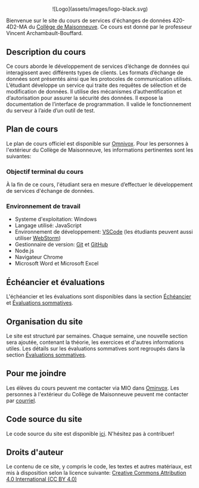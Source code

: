 #

<center>
  ![Logo](assets/images/logo-black.svg)
</center>

Bienvenue sur le site du cours de services d'échanges de données 420-4D2-MA du [Collège de
Maisonneuve](https://www.cmaisonneuve.qc.ca/). Ce cours est donné par le professeur Vincent Archambault-Bouffard.

## Description du cours
Ce cours aborde le développement de services d’échange de données qui
interagissent avec différents types de clients. Les formats d’échange de données
sont présentés ainsi que les protocoles de communication utilisés. L’étudiant
développe un service qui traite des requêtes de sélection et de modification de
données. Il utilise des mécanismes d’authentification et d’autorisation pour
assurer la sécurité des données. Il expose la documentation de l’interface de
programmation. Il valide le fonctionnement du serveur à l’aide d’un outil de
test.

## Plan de cours
Le plan de cours officiel est disponible sur
[Omnivox](https://cmaisonneuve.omnivox.ca/). Pour les personnes à l'extérieur du
Collège de Maisonneuve, les informations pertinentes sont les suivantes:

### Objectif terminal du cours
À la fin de ce cours, l'étudiant sera en mesure d’effectuer le développement de
services d'échange de données.

### Environnement de travail
- Systeme d'exploitation: Windows
- Langage utilisé: JavaScript
- Environnement de développement: [VSCode](https://code.visualstudio.com/) (les étudiants peuvent aussi utiliser [WebStorm](https://www.jetbrains.com/webstorm/))
- Gestionnaire de version: [Git](https://git-scm.com/) et [GitHub](https://github.com/)
- Node.js
- Navigateur Chrome
- Microsoft Word et Microsoft Excel


## Échéancier et évaluations
L'échéancier et les évaluations sont disponibles dans la section [Échéancier](echeancier.md) et [Évaluations sommatives](evaluations.md).

## Organisation du site
Le site est structuré par semaines. Chaque semaine, une nouvelle section sera
ajoutée, contenant la théorie, les exercices et d'autres
informations utiles. Les détails sur les évaluations sommatives sont regroupés
dans la section [Évaluations sommatives](evaluations.md).

## Pour me joindre
Les élèves du cours peuvent me contacter via MIO dans
[Ominvox](https://cmaisonneuve.omnivox.ca/). Les personnes à l'extérieur du
Collège de Maisonneuve peuvent me contacter par
[courriel](mailto:varchambaultbouffard@cmaisonneuve.qc.ca).

## Code source du site
Le code source du site est disponible [ici](https://github.com/archambaultv-prof/2025H-420-4D2-MA). N'hésitez pas à contribuer!

## Droits d'auteur
Le contenu de ce site, y compris le code, les textes et autres matériaux, est
mis à disposition selon la licence suivante: [Creative Commons Attribution 4.0 International (CC BY 4.0)](https://creativecommons.org/licenses/by/4.0/deed.fr)